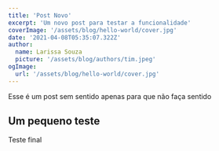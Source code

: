 ```yaml
---
title: 'Post Novo'
excerpt: 'Um novo post para testar a funcionalidade'
coverImage: '/assets/blog/hello-world/cover.jpg'
date: '2021-04-08T05:35:07.322Z'
author:
  name: Larissa Souza
  picture: '/assets/blog/authors/tim.jpeg'
ogImage:
  url: '/assets/blog/hello-world/cover.jpg'
---
```


Esse é um post sem sentido apenas para que não faça sentido

## Um pequeno teste

Teste final
